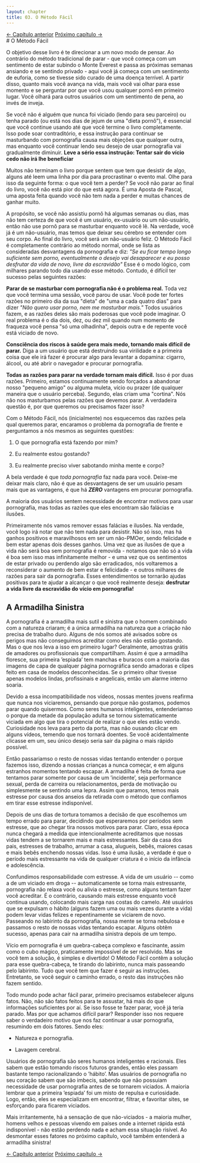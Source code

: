 ```yaml
---
layout: chapter
title: 03. O Método Fácil 
---
```

<div class="pagination-selector">
<a href="02-porque-e-dificil-parar.html" class="chapter-btn">&larr; Capítulo anterior</a>
<a href="04-natureza.html" class="chapter-btn">Próximo capítulo &#8594;</a>
</div>
# O Método Fácil

O objetivo desse livro é te direcionar a um novo modo de pensar. Ao contrário do método tradicional de parar - que você começa com um sentimento de estar subindo o Monte Everest e passa as próximas semanas ansiando e se sentindo privado - aqui você já começa com um sentimento de euforia, como se tivesse sido curado de uma doença terrível. A partir disso, quanto mais você avança na vida, mais você vai olhar para esse momento e se perguntar por que você usou qualquer pornô em primeiro lugar. Você olhará para outros usuários com um sentimento de pena, ao invés de inveja.

Se você não é alguém que nunca foi viciado (lendo para seu parceiro) ou tenha parado (ou está nos dias de jejum de uma "dieta pornô"), é essencial que você continue usando até que você termine o livro completamente. Isso pode soar contraditório, e essa instrução para continuar se masturbando com pornografia causa mais objeções que qualquer outra, mas enquanto você continuar lendo seu desejo de usar pornografia vai gradualmente diminuir. **Leve a sério essa instrução: Tentar sair do vício cedo não irá lhe beneficiar**

Muitos não terminam o livro porque sentem que tem que desistir de algo, alguns até leem uma linha por dia para procrastinar o evento mal. Olhe para isso da seguinte forma: o que você tem a perder? Se você não parar ao final do livro, você não está pior do que está agora. É uma Aposta de Pascal, uma aposta feita quando você não tem nada a perder e muitas chances de ganhar muito.

A propósito, se você não assistiu pornô há algumas semanas ou dias, mas não tem certeza de que você é um usuário, ex-usuário ou um não-usuário, então não use pornô para se masturbar enquanto você lê. Na verdade, você já é um não-usuário, mas temos que deixar seu cérebro se entender com seu corpo. Ao final do livro, você será um não-usuário feliz. O Método Fácil é completamente contrário ao método normal, onde se lista as consideradas desvantagens da pornografia e diz:
*"Se eu ficar tempo longo suficiente sem porno, eventualmente o desejo vai desaparecer e eu posso desfrutar da vida de novo, livre da escravidão"*
Esse é o modo lógico, com milhares parando todo dia usando esse método. Contudo, é difícil ter sucesso pelas seguintes razões:

**Parar de se masturbar com pornografia não é o problema real.** Toda vez que você termina uma sessão, você parou de usar. Você pode ter fortes razões no primeiro dia da sua "dieta" de "uma a cada quatro dias" para dizer *"Não quero usar porno, nem me masturbar mais."* Todos usuários fazem, e as razões deles são mais poderosas que você pode imaginar. O real problema é o dia dois, dez, ou dez mil quando num momento de fraqueza você pensa "só uma olhadinha", depois outra e de repente você está viciado de novo.

**Consciência dos riscos à saúde gera mais medo, tornando mais difícil de parar.** Diga a um usuário que está destruindo sua virilidade e a primeira coisa que ele irá fazer é procurar algo para levantar a dopamina: cigarro, álcool, ou até abrir o navegador e procurar pornografia.

**Todas as razões para parar na verdade tornam mais difícil.** Isso é por duas razões. Primeiro, estamos continuamente sendo forçados a abandonar nosso "pequeno amigo" ou alguma muleta, vício ou prazer (de qualquer maneira que o usuário perceba). Segundo, elas criam uma "cortina". Nós não nos masturbamos pelas razões que devemos parar. A verdadeira questão é, por que queremos ou precisamos fazer isso?

Com o Método Fácil, nós (inicialmente) nos esquecemos das razões pela qual queremos parar, encaramos o problema da pornografia de frente e perguntamos a nós mesmos as seguintes questões:

1. O que pornografia está fazendo por mim?

2. Eu realmente estou gostando?

3. Eu realmente preciso viver sabotando minha mente e corpo?

A bela verdade é que *toda pornografia* faz nada para você. Deixe-me deixar mais claro, não é que as desvantagens de ser um usuário pesam mais que as vantagens, é que há ***ZERO*** vantagens em procurar pornografia.

A maioria dos usuários sentem necessidade de encontrar motivos para usar pornografia, mas todas as razões que eles encontram são falácias e ilusões.

Primeiramente nós vamos remover essas falácias e ilusões. Na verdade, você logo irá notar que não tem nada para desistir. Não só isso, mas há ganhos positivos e maravilhosos em ser um não-PMOer, sendo felicidade e bem estar apenas dois desses ganhos. Uma vez que as ilusões de que a vida não será boa sem pornografia é removida - notamos que não só a vida é boa sem isso mas infinitamente melhor - e uma vez que os sentimentos de estar privado ou perdendo algo são erradicados, nós voltaremos a reconsiderar o aumento de bem estar e felicidade - e outros milhares de razões para sair da pornografia. Esses entendimentos se tornarão ajudas positivas para te ajudar a alcançar o que você realmente deseja: **desfrutar a vida livre da escravidão do vício em pornografia!**

## A Armadilha Sinistra

A pornografia é a armadilha mais sutil e sinistra que o homem combinado com a natureza criaram; é a única armadilha na natureza que a criação não precisa de trabalho duro. Alguns de nós somos até avisados sobre os perigos mas não conseguimos acreditar como eles não estão gostando. Mas o que nos leva a isso em primeiro lugar? Geralmente, amostras grátis de amadores ou profissionais que compartilham. Assim é que a armadilha floresce, sua primeira ’espiada’ tem manchas e buracos com a maioria das imagens de capa de qualquer página pornográfica sendo amadoras e clipes feito em casa de modelos desconhecidas. Se o primeiro olhar tivesse apenas modelos lindas, profissinais e angelicais, então um alarme interno soaria.

Devido a essa incompatibilidade nos vídeos, nossas mentes jovens reafirma que nunca nos viciaremos, pensando que porque não gostamos, podemos parar quando quisermos. Como seres humanos inteligentes, entenderiamso o porque da metade da população adulta se tornou sistematicamente viciada em algo que tira o potencial de realizar o que eles estão vendo. Curiosidade nos leva para perto da porta, mas não ousando clicar em alguns vídeos, temendo que nos tornará doentes. Se você acidentalmente clicasse em um, seu único desejo seria sair da página o mais rápido possível.

Então passariamso o resto de nossas vidas tentando entender o porque fazemos isso, dizendo a nossas crianças a nunca começar, e em alguns estranhos momentos tentando escapar. A armadilha é feita de forma que tentamos parar somente por causa de um ’incidente’, seja performance sexual, perda de carreira ou relacionamentos, perda de motivação ou simplesmente se sentindo uma lepra. Assim que paramos, temos mais estresse por causa dos anseios da retirada com o método que confiamos em tirar esse estresse indisponível.

Depois de uns dias de tortura tomamos a decisão de que escolhemos um tempo errado para parar, decidindo que esperaremos por períodos sem estresse, que ao chegar tira nossos motivos para parar. Claro, essa época nunca chegará a medida que intencionalmente acreditamos que nossas vidas tendem a se tornarem mais e mais estressantes. Sair da casa dos pais, estresses de trabalho, arrumar a casa, alugueis, bebês, maiores casas e mais bebês enchendo nossas vidas. Isso é uma ilusão, a verdade é que o período mais estressante na vida de qualquer criatura é o início da infância e adolescência.

Confundimos responsabilidade com estresse. A vida de um usuário -- como a de um viciado em droga -- automaticamente se torna mais estressante, pornografia não relaxa você ou alivia o estresse, como alguns tentam fazer você acreditar. É o contrário, causando mais estresse enquanto você continua usando, colocando mais carga nas costas do camelo. Até usuários que se expulsam o hábito (alguns fazem uma ou mais vezes durante a vida) podem levar vidas felizes e repentinamente se viciarem de novo. Passeando no labirinto da pornografia, nossa mente se torna nebulosa e passamos o resto de nossas vidas tentando escapar. Alguns obtêm sucesso, apenas para cair na armadilha sinistra depois de um tempo.

Vício em pornografia é um quebra-cabeça complexo e fascinante, assim como o cubo mágico, praticamente impossível de ser resolvido. Mas se você tem a solução, é simples e divertido! O Método Fácil contêm a solução para esse quebra-cabeça, te tirando do labirinto, nunca mais passeando pelo labirinto. Tudo que você tem que fazer é seguir as instruções. Entretanto, se você seguir o caminho errado, o resto das instruções não fazem sentido.

Todo mundo pode achar fácil parar, primeiro precisamos estabelecer alguns fatos. Não, não são fatos feitos para te assustar, há mais do que informações suficientes por aí. Se isso fosse te fazer parar, você já teria parado. Mas por que achamos difícil parar? Responder isso nos requere saber o verdadeiro motivo que nos faz continuar a usar pornografia, resumindo em dois fatores. Sendo eles:

-   Natureza e pornografia.

-   Lavagem cerebral.

Usuários de pornografia são seres humanos inteligentes e racionais. Eles sabem que estão tomando riscos futuros grandes, então eles passam bastante tempo racionalizando o ’hábito’. Mas usuários de pornografia no seu coração sabem que são imbecis, sabendo que não possuiam necessidade de usar pornografia antes de se tornarem viciados. A maioria lembrar que a primeira ’espiada’ foi um misto de repulsa e curiosidade. Logo, então, eles se especializam em encontrar, filtrar, e favoritar sites, se esforçando para ficarem viciados.

Mais irritantemente, há a sensação de que não-viciados - a maioria mulher, homens velhos e pessoas vivendo em países onde a internet rápida está indisponível - não estão perdendo nada e acham essa situação risível. Ao desmontar esses fatores no próximo capítulo, você também entenderá a armadilha sinistra!

<div class="pagination-selector">
<a href="02-porque-e-dificil-parar.html" class="chapter-btn">&larr; Capítulo anterior</a>
<a href="04-natureza.html" class="chapter-btn">Próximo capítulo &#8594;</a>
</div>